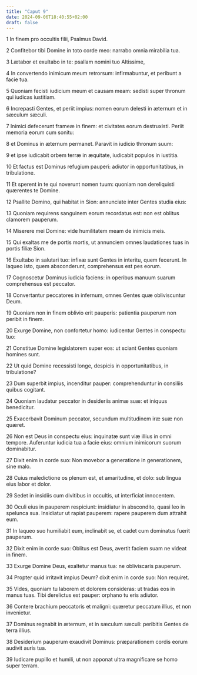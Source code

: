 ```yaml
---
title: "Caput 9"
date: 2024-09-06T18:40:55+02:00
draft: false
---
```




1 In finem pro occultis filii, Psalmus David.

2 Confitebor tibi Domine in toto corde meo: narrabo omnia mirabilia tua.

3 Lætabor et exultabo in te: psallam nomini tuo Altissime,

4 In convertendo inimicum meum retrorsum: infirmabuntur, et peribunt a facie tua.

5 Quoniam fecisti iudicium meum et causam meam: sedisti super thronum qui iudicas iustitiam.

6 Increpasti Gentes, et periit impius: nomen eorum delesti in æternum et in sæculum sæculi.

7 Inimici defecerunt frameæ in finem: et civitates eorum destruxisti. Periit memoria eorum cum sonitu:

8 et Dominus in æternum permanet. Paravit in iudicio thronum suum:

9 et ipse iudicabit orbem terræ in æquitate, iudicabit populos in iustitia.

10 Et factus est Dominus refugium pauperi: adiutor in opportunitatibus, in tribulatione.

11 Et sperent in te qui noverunt nomen tuum: quoniam non dereliquisti quærentes te Domine.

12 Psallite Domino, qui habitat in Sion: annunciate inter Gentes studia eius:

13 Quoniam requirens sanguinem eorum recordatus est: non est oblitus clamorem pauperum.

14 Miserere mei Domine: vide humilitatem meam de inimicis meis.

15 Qui exaltas me de portis mortis, ut annunciem omnes laudationes tuas in portis filiæ Sion.

16 Exultabo in salutari tuo: infixæ sunt Gentes in interitu, quem fecerunt. In laqueo isto, quem absconderunt, comprehensus est pes eorum.

17 Cognoscetur Dominus iudicia faciens: in operibus manuum suarum comprehensus est peccator.

18 Convertantur peccatores in infernum, omnes Gentes quæ obliviscuntur Deum.

19 Quoniam non in finem oblivio erit pauperis: patientia pauperum non peribit in finem.

20 Exurge Domine, non confortetur homo: iudicentur Gentes in conspectu tuo:

21 Constitue Domine legislatorem super eos: ut sciant Gentes quoniam homines sunt.

22 Ut quid Domine recessisti longe, despicis in opportunitatibus, in tribulatione?

23 Dum superbit impius, incenditur pauper: comprehenduntur in consiliis quibus cogitant.

24 Quoniam laudatur peccator in desideriis animæ suæ: et iniquus benedicitur.

25 Exacerbavit Dominum peccator, secundum multitudinem iræ suæ non quæret.

26 Non est Deus in conspectu eius: inquinatæ sunt viæ illius in omni tempore. Auferuntur iudicia tua a facie eius: omnium inimicorum suorum dominabitur.

27 Dixit enim in corde suo: Non movebor a generatione in generationem, sine malo.

28 Cuius maledictione os plenum est, et amaritudine, et dolo: sub lingua eius labor et dolor.

29 Sedet in insidiis cum divitibus in occultis, ut interficiat innocentem.

30 Oculi eius in pauperem respiciunt: insidiatur in abscondito, quasi leo in spelunca sua. Insidiatur ut rapiat pauperem: rapere pauperem dum attrahit eum.

31 In laqueo suo humiliabit eum, inclinabit se, et cadet cum dominatus fuerit pauperum.

32 Dixit enim in corde suo: Oblitus est Deus, avertit faciem suam ne videat in finem.

33 Exurge Domine Deus, exaltetur manus tua: ne obliviscaris pauperum.

34 Propter quid irritavit impius Deum? dixit enim in corde suo: Non requiret.

35 Vides, quoniam tu laborem et dolorem consideras: ut tradas eos in manus tuas. Tibi derelictus est pauper: orphano tu eris adiutor.

36 Contere brachium peccatoris et maligni: quæretur peccatum illius, et non invenietur.

37 Dominus regnabit in æternum, et in sæculum sæculi: peribitis Gentes de terra illius.

38 Desiderium pauperum exaudivit Dominus: præparationem cordis eorum audivit auris tua.

39 Iudicare pupillo et humili, ut non apponat ultra magnificare se homo super terram.

